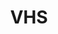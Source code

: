 ---
title: VHS
crosslinks:
- disney
- megalinks
- VHStrading
- Betamax
- MST3K
- DataHoarder
- livven
- tipofmytongue
---